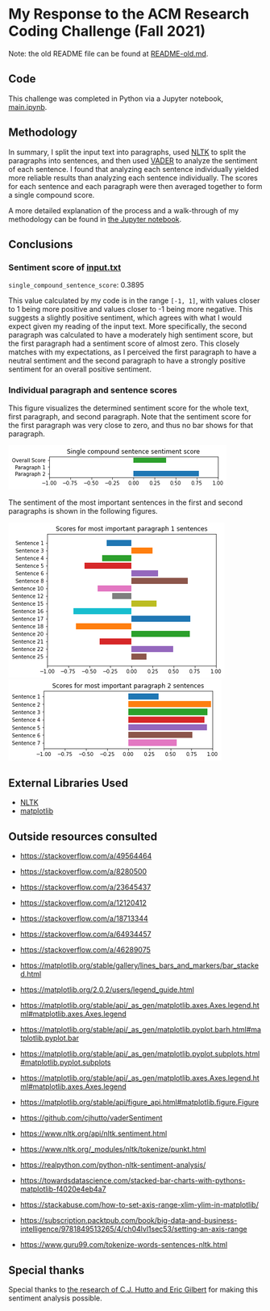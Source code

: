# My Response to the ACM Research Coding Challenge (Fall 2021)
Note: the old README file can be found at [README-old.md](README-old.md).

## Code
This challenge was completed in Python via a Jupyter notebook, [main.ipynb](main.ipynb).

## Methodology
In summary, I split the input text into paragraphs, used [NLTK](https://www.nltk.org) to split the paragraphs into sentences, and then used [VADER](https://github.com/cjhutto/vaderSentiment) to analyze the sentiment of each sentence. I found that analyzing each sentence individually yielded more reliable results than analyzing each sentence individually. The scores for each sentence and each paragraph were then averaged together to form a single compound score.

A more detailed explanation of the process and a walk-through of my methodology can be found in [the Jupyter notebook](main.ipynb).

## Conclusions
### Sentiment score of [input.txt](input.txt)
`single_compound_sentence_score`: 0.3895

This value calculated by my code is in the range `[-1, 1]`, with values closer to 1 being
more positive and values closer to -1 being more negative. This suggests a slightly positive
sentiment, which agrees with what I would expect given my reading of the input text. More specifically,
the second paragraph was calculated to have a moderately high sentiment score, but the first paragraph had
a sentiment score of almost zero. This closely matches with my expectations, as I perceived the first
paragraph to have a neutral sentiment and the second paragraph to have a strongly positive
sentiment for an overall positive sentiment.

### Individual paragraph and sentence scores
This figure visualizes the determined sentiment score for the whole text, first paragraph, and second paragraph. Note
that the sentiment score for the first paragraph was very close to zero, and thus no bar shows
for that paragraph.

![Figure 3](./figures/fig3.png)

The sentiment of the most important sentences in the first and second paragraphs is shown in the
following figures.

![Figure 4](./figures/fig4.png)
![Figure 5](./figures/fig5.png)


## External Libraries Used
- [NLTK](https://pypi.org/project/nltk/)
- [matplotlib](https://pypi.org/project/matplotlib/)

## Outside resources consulted
- https://stackoverflow.com/a/49564464
- https://stackoverflow.com/a/8280500
- https://stackoverflow.com/a/23645437
- https://stackoverflow.com/a/12120412
- https://stackoverflow.com/a/18713344
- https://stackoverflow.com/a/64934457
- https://stackoverflow.com/a/46289075


- https://matplotlib.org/stable/gallery/lines_bars_and_markers/bar_stacked.html
- https://matplotlib.org/2.0.2/users/legend_guide.html
- https://matplotlib.org/stable/api/_as_gen/matplotlib.axes.Axes.legend.html#matplotlib.axes.Axes.legend
- https://matplotlib.org/stable/api/_as_gen/matplotlib.pyplot.barh.html#matplotlib.pyplot.bar
- https://matplotlib.org/stable/api/_as_gen/matplotlib.pyplot.subplots.html#matplotlib.pyplot.subplots
- https://matplotlib.org/stable/api/_as_gen/matplotlib.axes.Axes.legend.html#matplotlib.axes.Axes.legend
- https://matplotlib.org/stable/api/figure_api.html#matplotlib.figure.Figure
- https://github.com/cjhutto/vaderSentiment
- https://www.nltk.org/api/nltk.sentiment.html
- https://www.nltk.org/_modules/nltk/tokenize/punkt.html
  

- https://realpython.com/python-nltk-sentiment-analysis/
- https://towardsdatascience.com/stacked-bar-charts-with-pythons-matplotlib-f4020e4eb4a7 
- https://stackabuse.com/how-to-set-axis-range-xlim-ylim-in-matplotlib/
- https://subscription.packtpub.com/book/big-data-and-business-intelligence/9781849513265/4/ch04lvl1sec53/setting-an-axis-range
- https://www.guru99.com/tokenize-words-sentences-nltk.html

## Special thanks
Special thanks to [the research of C.J. Hutto and Eric Gilbert](https://ojs.aaai.org/index.php/ICWSM/article/view/14550) for making this sentiment analysis possible.